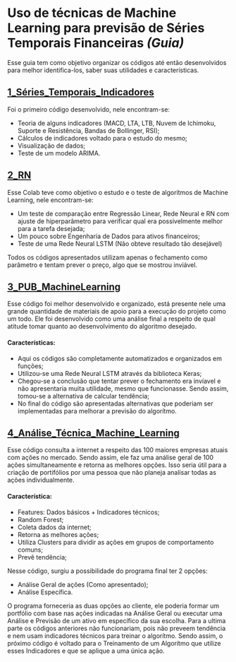 # Uso de técnicas de Machine Learning para previsão de Séries Temporais Financeiras *(Guia)*

Esse guia tem como objetivo organizar os códigos até então desenvolvidos para melhor identifica-los, saber suas utilidades e características.

## [1_Séries_Temporais_Indicadores](https://github.com/MrAngeloMa/PUB2022_ML_TimeSeries/blob/main/1_S%C3%A9ries_Temporais_Indicadores.ipynb)
Foi o primeiro código desenvolvido, nele encontram-se:

- Teoria de alguns indicadores (MACD, LTA, LTB, Nuvem de Ichimoku, Suporte e Resistência, Bandas de Bollinger, RSI);
- Cálculos de indicadores voltado para o estudo do mesmo;
- Visualização de dados;
- Teste de um modelo ARIMA.

## [2_RN](https://github.com/MrAngeloMa/PUB2022_ML_TimeSeries/blob/main/2_RN.ipynb)
Esse Colab teve como objetivo o estudo e o teste de algorítmos de Machine Learning, nele encontram-se:

- Um teste de comparação entre Regressão Linear, Rede Neural e RN com ajuste de hiperparâmetro para verificar qual era possivelmente melhor para a tarefa desejada;
- Um pouco sobre Engenharia de Dados para ativos financeiros;
- Teste de uma Rede Neural LSTM (Não obteve resultado tão desejável)

Todos os códigos apresentados utilizam apenas o fechamento como parâmetro e tentam prever o preço, algo que se mostrou inviável.

## [3_PUB_MachineLearning](https://github.com/MrAngeloMa/PUB2022_ML_TimeSeries/blob/main/3_PUB_MachineLearning.ipynb)
Esse código foi melhor desenvolvido e organizado, está presente nele uma grande quantidade de materiais de apoio para a execução do projeto como um todo. Ele foi desenvolvido como uma análise final a respeito de qual atitude tomar quanto ao desenvolvimento do algoritmo desejado.

#### Características:

- Aqui os códigos são completamente automatizados e organizados em funções;
- Utilizou-se uma Rede Neural LSTM através da biblioteca Keras;
- Chegou-se a conclusão que tentar prever o fechamento era invíavel e não apresentaria muita utilidade, mesmo que funcionasse. Sendo assim, tomou-se a alternativa de calcular tendência;
- No final do código são apresentadas alternativas que poderiam ser implementadas para melhorar a previsão do algorítmo.

## [4_Análise_Técnica_Machine_Learning](https://github.com/MrAngeloMa/PUB2022_ML_TimeSeries/blob/main/4_An%C3%A1lise_T%C3%A9cnica_Machine_Learning.ipynb)
Esse código consulta a internet a respeito das 100 maiores empresas atuais com ações no mercado. Sendo assim, ele faz uma análise geral de 100 ações simultaneamente e retorna as melhores opções. Isso seria útil para a criação de portifólios por uma pessoa que não planeja analisar todas as ações individualmente.

#### Característica:

- Features: Dados básicos + Indicadores técnicos;
- Random Forest;
- Coleta dados da internet;
- Retorna as melhores ações;
- Utiliza Clusters para dividir as ações em grupos de comportamento comuns;
- Prevê tendência;

Nesse código, surgiu a possibilidade do programa final ter 2 opções:

- Análise Geral de ações (Como apresentado);
- Análise Específica.

O programa forneceria as duas opções ao cliente, ele poderia formar um portfólio com base nas ações indicadas na Análise Geral ou executar uma Análise e Previsão de um ativo em específico da sua escolha. Para a ultima parte os códigos anteriores não funcionariam, pois não preveem tendência e nem usam indicadores técnicos para treinar o algorítmo. Sendo assim, o próximo código é voltado para o Treinamento de um Algorítmo que utilize esses Indicadores e que se aplique a uma única ação.
